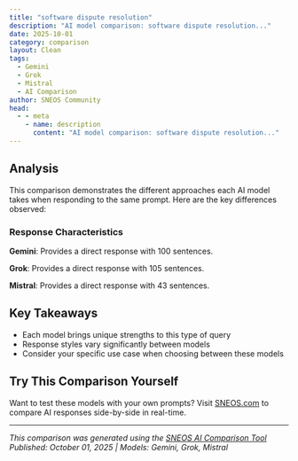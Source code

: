 ```yaml
---
title: "software dispute resolution"
description: "AI model comparison: software dispute resolution..."
date: 2025-10-01
category: comparison
layout: Clean
tags:
  - Gemini
  - Grok
  - Mistral
  - AI Comparison
author: SNEOS Community
head:
  - - meta
    - name: description
      content: "AI model comparison: software dispute resolution..."
---
```


<ChatComparison
  title="software dispute resolution"
  prompt="software dispute resolution"
  :responses='{"Gemini": "Software disputes can be incredibly complex, involving a wide range of issues from intellectual property and licensing to performance and functionality. Here\u0027s a breakdown of software dispute resolution, covering key aspects:\n\n**Types of Software Disputes:**\n\n* **Intellectual Property (IP) Infringement:**\n * **Copyright:** Unauthorized copying, distribution, or modification of code.\n * **Patent:** Using patented algorithms or techniques without permission.\n * **Trade Secrets:** Misappropriation of confidential information (e.g., source code, algorithms).\n* **Breach of Contract:**\n * **Software Development Agreements:** Failure to deliver software according to specifications, missed deadlines, poor quality.\n * **Licensing Agreements:** Violation of license terms (e.g., exceeding user limits, unauthorized distribution, reverse engineering).\n * **Service Level Agreements (SLAs):** Failure to meet agreed-upon performance standards for software services.\n* **Performance Issues:**\n * **Defects and Bugs:** Software not working as intended, causing errors or data loss.\n * **Performance Problems:** Slow response times, instability, scalability issues.\n * **Security Vulnerabilities:** Software susceptible to exploits, leading to data breaches.\n* **Data-Related Disputes:**\n * **Data Privacy:** Violations of data protection laws (e.g., GDPR, CCPA).\n * **Data Security Breaches:** Negligence in protecting data, leading to unauthorized access or disclosure.\n * **Data Ownership:** Disagreements over who owns the data generated or processed by the software.\n* **Open Source Software (OSS) Disputes:**\n * **License Compliance:** Failure to comply with the terms of the open-source license (e.g., attribution requirements, copyleft provisions).\n * **Contribution Agreements:** Disputes over the ownership and licensing of contributions to OSS projects.\n* **EULAs and Terms of Service:**\n * Disagreements over the enforceability or interpretation of EULAs or Terms of Service, particularly in cases of unfair or ambiguous terms.\n\n**Methods of Dispute Resolution:**\n\n1. **Negotiation:**\n * **Description:** Direct discussions between the parties involved to reach a mutually acceptable resolution. Often involves lawyers but the primary goal is a settlement.\n * **Pros:** Least expensive, fastest, preserves relationships.\n * **Cons:** Requires willingness to compromise, may not be effective if parties are entrenched in their positions.\n\n2. **Mediation:**\n * **Description:** A neutral third party (the mediator) facilitates communication and helps the parties explore settlement options. The mediator does not make decisions but assists in finding common ground.\n * **Pros:** Less formal and less expensive than litigation or arbitration, allows for creative solutions, preserves relationships better than litigation.\n * **Cons:** Not binding unless the parties agree to a settlement, relies on the willingness of parties to cooperate. The Mediator is not a decision maker.\n\n3. **Arbitration:**\n * **Description:** A neutral third party (the arbitrator or arbitration panel) hears evidence and arguments from both sides and renders a binding decision. It\u0027s a more formal process than mediation, resembling a simplified court proceeding.\n * **Pros:** Faster and less expensive than litigation, more private than court proceedings, decisions are usually binding and enforceable. Arbitrators often have subject matter expertise.\n * **Cons:** Limited grounds for appeal, discovery may be restricted compared to litigation, can still be expensive.\n\n4. **Litigation (Court):**\n * **Description:** Filing a lawsuit in court and pursuing a resolution through the judicial process.\n * **Pros:** Provides a formal legal framework, allows for extensive discovery, decisions are binding and enforceable, offers strong remedies.\n * **Cons:** Most expensive and time-consuming option, public record, can damage relationships, unpredictable outcomes.\n\n5. **Expert Determination:**\n * **Description:** A neutral expert is appointed to resolve a specific technical issue or valuation dispute. The expert\u0027s determination can be binding or non-binding, depending on the agreement of the parties.\n * **Pros:** Efficient for resolving technical disputes, expert provides specialized knowledge.\n * **Cons:** Limited to specific technical issues, may not address broader legal or contractual issues.\n\n**Key Considerations When Choosing a Resolution Method:**\n\n* **Cost:** Negotiation and mediation are typically the least expensive, while litigation is the most expensive. Arbitration falls in between.\n* **Time:** Negotiation and mediation are generally the fastest, while litigation can take months or years.\n* **Confidentiality:** Negotiation, mediation, and arbitration are generally more confidential than litigation, which is a matter of public record.\n* **Relationship:** Negotiation and mediation are more likely to preserve relationships than litigation.\n* **Control:** Parties have more control over the outcome in negotiation and mediation than in arbitration or litigation.\n* **Enforceability:** Court judgments and arbitration awards are generally enforceable, while settlements reached in negotiation or mediation require voluntary compliance.\n* **Complexity:** Complex disputes often require more formal methods like arbitration or litigation.\n* **Technical Expertise:** Software disputes often benefit from resolution methods where the decision-maker has technical expertise (arbitration with a tech-savvy arbitrator, expert determination).\n* **Contractual Agreements:** The underlying software development, licensing, or service agreement often specifies the dispute resolution mechanism to be used (e.g., mandatory arbitration clause).\n\n**Steps to Take When a Software Dispute Arises:**\n\n1. **Document Everything:** Keep detailed records of all communications, agreements, code changes, performance issues, and other relevant information.\n2. **Review the Contract:** Carefully examine the relevant contract (e.g., software development agreement, license agreement) to understand the parties\u0027 rights and obligations and any dispute resolution clauses.\n3. **Assess the Situation:** Evaluate the strengths and weaknesses of your position, the potential damages, and the likelihood of success.\n4. **Seek Legal Advice:** Consult with an attorney experienced in software law and dispute resolution to understand your legal options and develop a strategy. Ideally, find someone with technical understanding as well.\n5. **Consider Negotiation:** Attempt to resolve the dispute through direct negotiation with the other party.\n6. **Explore Mediation:** If negotiation fails, consider mediation as a way to reach a mutually acceptable settlement.\n7. **Prepare for Arbitration or Litigation:** If negotiation and mediation are unsuccessful, be prepared to pursue arbitration or litigation.\n8. **Engage Experts:** Retain technical experts who can provide independent assessments of the software\u0027s functionality, performance, and code. They can serve as expert witnesses in arbitration or litigation.\n\n**Key Legal Principles and Statutes:**\n\n* **Copyright Law:** Protects the source code and other original works of authorship.\n* **Patent Law:** Protects novel and non-obvious inventions, including software algorithms and techniques.\n* **Trade Secret Law:** Protects confidential business information, including source code and algorithms, that provides a competitive advantage.\n* **Contract Law:** Governs the enforcement of software development agreements, license agreements, and other contracts.\n* **Uniform Computer Information Transactions Act (UCITA):** A model law that governs software licenses and other computer information transactions (adopted in a few states). However, it\u0027s controversial.\n* **Digital Millennium Copyright Act (DMCA):** Addresses copyright infringement in the digital age, including provisions related to circumvention of technological protection measures.\n* **Computer Fraud and Abuse Act (CFAA):** Criminalizes unauthorized access to computers and data.\n\n**Preventing Software Disputes:**\n\n* **Clear and Comprehensive Contracts:** Draft well-defined software development agreements, license agreements, and service level agreements that clearly specify the parties\u0027 rights and obligations.\n* **Detailed Specifications:** Provide detailed specifications for the software to be developed, including functionality, performance, and security requirements.\n* **Regular Communication:** Maintain open and frequent communication with the other party throughout the development process.\n* **Thorough Testing:** Conduct thorough testing of the software to identify and fix defects before deployment.\n* **Secure Code Practices:** Implement secure coding practices to prevent security vulnerabilities.\n* **IP Protection:** Take steps to protect your intellectual property, such as registering copyrights and patents.\n* **Compliance with Laws:** Ensure compliance with all applicable data privacy laws and other regulations.\n* **Due Diligence:** Perform due diligence on developers, vendors, and licensors before entering into agreements.\n\nBy understanding the different types of software disputes, the available resolution methods, and the relevant legal principles, you can effectively manage and resolve software disputes and protect your interests. Remember to consult with legal counsel experienced in software law to develop a strategy that is tailored to your specific situation.\n", "Grok": "Software dispute resolution refers to the process of resolving conflicts or disagreements related to software development, licensing, usage, intellectual property, contracts, or other software-related issues. These disputes can arise between various parties, such as developers, companies, clients, or users, and may involve technical, legal, or business concerns. Below is an overview of software dispute resolution, including common causes, methods, and best practices.\n\n---\n\n### **Common Causes of Software Disputes**\n1. **Contractual Issues**:\n - Ambiguities or breaches in software development contracts, maintenance agreements, or service-level agreements (SLAs).\n - Disagreements over project scope, deliverables, timelines, or payment terms.\n\n2. **Intellectual Property (IP) Conflicts**:\n - Ownership disputes over source code, software design, or proprietary technology.\n - Allegations of copyright infringement, patent violations, or misuse of open-source software licenses (e.g., GPL violations).\n\n3. **Quality and Performance Issues**:\n - Software failing to meet agreed-upon specifications, performance standards, or user expectations.\n - Bugs, crashes, or security vulnerabilities causing financial or reputational damage.\n\n4. **Licensing Disputes**:\n - Non-compliance with software licensing terms (e.g., using software beyond the scope of the license).\n - Misunderstandings over open-source vs. proprietary licensing obligations.\n\n5. **Data Privacy and Security**:\n - Breaches of data protection laws (e.g., GDPR, CCPA) due to software flaws or misuse.\n - Disputes over responsibility for data leaks or cyberattacks.\n\n6. **Vendor/Client Disagreements**:\n - Failure to provide support, updates, or training as promised.\n - Miscommunication between software vendors and clients regarding expectations or implementation.\n\n---\n\n### **Methods of Software Dispute Resolution**\nDisputes can be resolved through various mechanisms, depending on the nature of the conflict, the relationship between parties, and the desired outcome. The most common approaches include:\n\n1. **Negotiation**:\n - The simplest and least formal method, where parties directly communicate to reach a mutually acceptable solution.\n - Pros: Cost-effective, preserves relationships, and quick.\n - Cons: May not work if trust is broken or power imbalances exist.\n - Example: A client and developer agree to extend a project deadline in exchange for reduced fees after missing a milestone.\n\n2. **Mediation**:\n - A neutral third party (mediator) facilitates discussions to help parties reach a voluntary agreement.\n - Pros: Non-binding, confidential, and less adversarial than litigation.\n - Cons: No guaranteed resolution if parties cannot agree.\n - Example: A mediator helps a software vendor and client resolve a dispute over delayed implementation by creating a revised timeline.\n\n3. **Arbitration**:\n - A neutral arbitrator or panel makes a binding decision after reviewing evidence and arguments from both sides.\n - Pros: Faster and less formal than court proceedings, often confidential.\n - Cons: Limited ability to appeal the decision, can still be costly.\n - Example: Two companies in a licensing dispute agree to arbitration to determine fair compensation for alleged misuse of software.\n\n4. **Litigation**:\n - Disputes are resolved through formal court proceedings, often as a last resort.\n - Pros: Provides a legally enforceable decision, suitable for complex or high-stakes cases.\n - Cons: Expensive, time-consuming, and public (potentially damaging reputations).\n - Example: A software company sues a competitor for copyright infringement over stolen code.\n\n5. **Expert Determination**:\n - A technical expert is appointed to resolve disputes involving complex software or technical issues.\n - Pros: Expertise ensures informed decisions on specialized matters.\n - Cons: May not address non-technical aspects of the dispute.\n - Example: An expert reviews source code to determine if one party copied another\u2019s proprietary algorithm.\n\n---\n\n### **Steps in Software Dispute Resolution**\n1. **Identify the Issue**:\n - Clearly define the nature of the dispute (e.g., contractual, technical, or IP-related).\n - Gather relevant documentation, such as contracts, emails, or software logs.\n\n2. **Review Agreements**:\n - Check contracts or licensing terms for dispute resolution clauses (e.g., mandatory arbitration or governing law).\n - Determine if there are predefined processes or jurisdictions for resolving conflicts.\n\n3. **Attempt Informal Resolution**:\n - Engage in direct negotiation or dialogue to address misunderstandings before escalating the issue.\n - Document all communications and agreements during this phase.\n\n4. **Choose a Formal Resolution Method**:\n - Decide on mediation, arbitration, or litigation based on the severity of the dispute and contractual obligations.\n - Select a neutral third party or legal representation if necessary.\n\n5. **Implement the Resolution**:\n - Follow through on the agreed-upon or mandated solution, whether it involves financial compensation, code revisions, or contract amendments.\n - Ensure compliance to avoid further disputes.\n\n6. **Learn and Prevent**:\n - Analyze the root cause of the dispute and update processes, contracts, or communication practices to prevent similar issues in the future.\n\n---\n\n### **Best Practices for Preventing Software Disputes**\n1. **Clear Contracts and Agreements**:\n - Define project scope, deliverables, timelines, payment terms, and IP ownership in writing.\n - Include dispute resolution clauses specifying preferred methods (e.g., arbitration) and applicable law.\n\n2. **Transparent Communication**:\n - Maintain regular communication between stakeholders to address issues early.\n - Document all discussions, changes, and agreements during software projects.\n\n3. **Quality Assurance and Testing**:\n - Implement rigorous testing and quality control to minimize bugs and performance issues.\n - Conduct user acceptance testing (UAT) to ensure software meets client expectations.\n\n4. **Licensing Compliance**:\n - Understand and adhere to software licensing terms, especially for open-source components.\n - Use license management tools to track usage and compliance.\n\n5. **Data Security Measures**:\n - Build robust security features into software to prevent breaches.\n - Comply with relevant data protection laws and regulations.\n\n6. **Escrow Agreements**:\n - Use software escrow services to protect source code access in case of vendor bankruptcy or failure to deliver support.\n\n---\n\n### **Challenges in Software Dispute Resolution**\n- **Technical Complexity**: Disputes often involve intricate software issues that require expert knowledge to resolve.\n- **Jurisdictional Issues**: Cross-border disputes may involve conflicting laws or regulations, especially for cloud-based or open-source software.\n- **Rapid Technological Change**: Evolving technology can outpace legal frameworks, making it hard to apply existing laws to new issues (e.g., AI or blockchain disputes).\n- **Cost and Time**: Resolving disputes, especially through litigation, can be expensive and divert resources from core business activities.\n\n---\n\n### **Conclusion**\nSoftware dispute resolution requires a balanced approach that considers technical, legal, and business factors. By prioritizing prevention through clear contracts, communication, and quality assurance, parties can minimize conflicts. When disputes arise, choosing the appropriate resolution method\u2014whether negotiation, mediation, arbitration, or litigation\u2014can save time, money, and relationships. For complex or high-stakes disputes, consulting legal and technical experts is often necessary to ensure a fair and effective outcome. If you have a specific software dispute scenario in mind, feel free to provide details for more tailored guidance!", "Mistral": "Software dispute resolution involves addressing conflicts or disagreements that arise during the development, implementation, or use of software. These disputes can occur between various parties, such as developers, clients, vendors, and users. Here are some common types of software disputes and methods for resolving them:\n\n### Common Types of Software Disputes\n1. **Contractual Disputes**: Issues related to the terms and conditions of software development or licensing agreements.\n2. **Intellectual Property Disputes**: Conflicts over ownership, licensing, and infringement of software intellectual property.\n3. **Performance Issues**: Disagreements about the performance, functionality, or quality of the software.\n4. **Delivery and Timeline Disputes**: Conflicts related to project timelines, milestones, and delivery dates.\n5. **Payment Disputes**: Issues related to payment terms, invoicing, and financial obligations.\n6. **Support and Maintenance Disputes**: Conflicts over the provision of support, maintenance, and updates.\n\n### Methods for Resolving Software Disputes\n\n1. **Negotiation**:\n - **Direct Negotiation**: Parties involved in the dispute can engage in direct negotiations to reach a mutually acceptable solution.\n - **Mediation**: A neutral third-party mediator facilitates discussions between the disputing parties to help them reach an agreement.\n\n2. **Arbitration**:\n - A neutral arbitrator hears both sides of the dispute and makes a binding decision. This process is more formal than mediation but less so than litigation.\n\n3. **Litigation**:\n - Taking the dispute to court, where a judge or jury will make a legally binding decision. This is often the most formal and costly method of dispute resolution.\n\n4. **Alternative Dispute Resolution (ADR)**:\n - **Conciliation**: Similar to mediation, but the conciliator may take a more active role in suggesting solutions.\n - **Adjudication**: A neutral third party makes a decision that is binding until the dispute is resolved through other means.\n\n5. **Escrow Agreements**:\n - Source code escrow agreements can help mitigate risks by ensuring that the source code is held by a neutral third party, which can be released to the client under certain conditions.\n\n6. **Collaborative Problem-Solving**:\n - Parties work together to identify the root cause of the dispute and collaboratively develop a solution that addresses the concerns of all involved.\n\n### Best Practices for Software Dispute Resolution\n\n1. **Clear Contracts**:\n - Ensure that all agreements are clearly documented, including scope of work, timelines, payment terms, and dispute resolution procedures.\n\n2. **Regular Communication**:\n - Maintain open and regular communication between all parties to address issues early and prevent them from escalating.\n\n3. **Documentation**:\n - Keep detailed records of all communications, agreements, and project progress to provide evidence in case of a dispute.\n\n4. **Escalation Procedures**:\n - Establish clear escalation procedures for resolving disputes at different levels, from informal discussions to formal legal action.\n\n5. **Professional Advice**:\n - Seek legal and technical advice early in the dispute resolution process to understand your rights and options.\n\n6. **Conflict Management Training**:\n - Train project managers and team members in conflict management and resolution techniques to handle disputes more effectively.\n\nBy understanding the types of disputes and the methods available for resolution, parties can better navigate conflicts and reach satisfactory outcomes."}' 
  published-date="23:34"
/>

## Analysis

This comparison demonstrates the different approaches each AI model takes when responding to the same prompt. Here are the key differences observed:

### Response Characteristics

**Gemini**: Provides a direct response with 100 sentences. 

**Grok**: Provides a direct response with 105 sentences. 

**Mistral**: Provides a direct response with 43 sentences. 

## Key Takeaways

- Each model brings unique strengths to this type of query
- Response styles vary significantly between models
- Consider your specific use case when choosing between these models

## Try This Comparison Yourself

Want to test these models with your own prompts? Visit [SNEOS.com](https://sneos.com) to compare AI responses side-by-side in real-time.

---

*This comparison was generated using the [SNEOS AI Comparison Tool](https://sneos.com)*
*Published: October 01, 2025 | Models: Gemini, Grok, Mistral*
